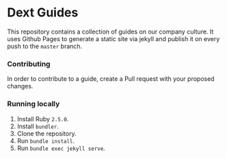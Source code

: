 # Dext Guides

This repository contains a collection of guides on our company culture. It uses Github Pages to
generate a static site via jekyll and publish it on every push to the `master` branch.

### Contributing

In order to contribute to a guide, create a Pull request with your proposed changes.

### Running locally

1. Install Ruby `2.5.0`.
1. Install `bundler`.
1. Clone the repository.
1. Run `bundle install`.
1. Run `bundle exec jekyll serve`.
